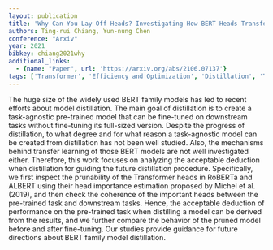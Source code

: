 ```yaml
---
layout: publication
title: 'Why Can You Lay Off Heads? Investigating How BERT Heads Transfer'
authors: Ting-rui Chiang, Yun-nung Chen
conference: "Arxiv"
year: 2021
bibkey: chiang2021why
additional_links:
  - {name: "Paper", url: 'https://arxiv.org/abs/2106.07137'}
tags: ['Transformer', 'Efficiency and Optimization', 'Distillation', 'Training Techniques', 'Model Architecture', 'BERT', 'Fine-Tuning', 'Pretraining Methods']
---
```

The huge size of the widely used BERT family models has led to recent efforts
about model distillation. The main goal of distillation is to create a
task-agnostic pre-trained model that can be fine-tuned on downstream tasks
without fine-tuning its full-sized version. Despite the progress of
distillation, to what degree and for what reason a task-agnostic model can be
created from distillation has not been well studied. Also, the mechanisms
behind transfer learning of those BERT models are not well investigated either.
Therefore, this work focuses on analyzing the acceptable deduction when
distillation for guiding the future distillation procedure. Specifically, we
first inspect the prunability of the Transformer heads in RoBERTa and ALBERT
using their head importance estimation proposed by Michel et al. (2019), and
then check the coherence of the important heads between the pre-trained task
and downstream tasks. Hence, the acceptable deduction of performance on the
pre-trained task when distilling a model can be derived from the results, and
we further compare the behavior of the pruned model before and after
fine-tuning. Our studies provide guidance for future directions about BERT
family model distillation.
